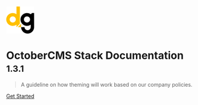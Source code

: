 <!-- _coverpage.md -->

![logo](_media/logo.png)

# OctoberCMS Stack Documentation <small>1.3.1</small>

> A guideline on how theming will work based on our company policies. 

[Get Started](/docs/README.md)
